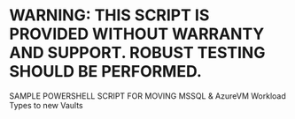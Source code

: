 # WARNING: THIS SCRIPT IS PROVIDED WITHOUT WARRANTY AND SUPPORT. ROBUST TESTING SHOULD BE PERFORMED.

SAMPLE POWERSHELL SCRIPT FOR MOVING MSSQL & AzureVM Workload Types to new Vaults
